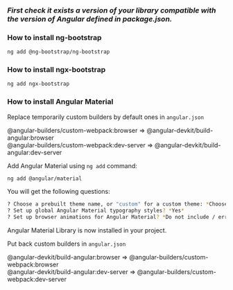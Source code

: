 ### *First check it exists a version of your library compatible with the version of Angular defined in package.json.*

### How to install ng-bootstrap

``` bash
ng add @ng-bootstrap/ng-bootstrap
```

### How to install ngx-bootstrap

``` bash
ng add ngx-bootstrap
```

### How to install Angular Material

Replace temporarily custom builders by default ones in `angular.json`

@angular-builders/custom-webpack:browser => @angular-devkit/build-angular:browser \
@angular-builders/custom-webpack:dev-server => @angular-devkit/build-angular:dev-server

Add Angular Material using `ng add` command:

``` bash
ng add @angular/material
```
You will get the following questions:

``` bash
? Choose a prebuilt theme name, or "custom" for a custom theme: *Choose any theme you like here*
? Set up global Angular Material typography styles? *Yes* 
? Set up browser animations for Angular Material? *Do not include / error if you choose Include*
```
Angular Material Library is now installed in your project.

Put back custom builders in `angular.json`

@angular-devkit/build-angular:browser => @angular-builders/custom-webpack:browser \
@angular-devkit/build-angular:dev-server => @angular-builders/custom-webpack:dev-server
